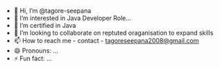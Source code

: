 - 👋 Hi, I’m @tagore-seepana
- 👀 I’m interested in Java Developer Role...
- 🌱 I’m certified in Java 
- 💞️ I’m looking to collaborate on reptuted oraganisation to expand skills
- 📫 How to reach me - contact - tagoreseepana2008@gmail.com
- 😄 Pronouns: ...
- ⚡ Fun fact: ...

<!---
tagore-seepana/tagore-seepana is a ✨ special ✨ repository because its `README.md` (this file) appears on your GitHub profile.
You can click the Preview link to take a look at your changes.
--->
